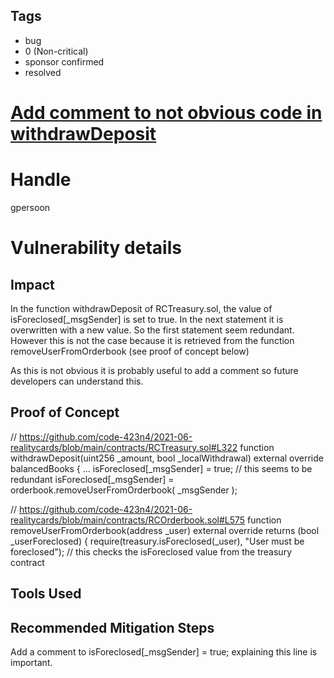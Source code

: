 ## Tags

- bug
- 0 (Non-critical)
- sponsor confirmed
- resolved

# [Add comment to not obvious code in withdrawDeposit ](https://github.com/code-423n4/2021-06-realitycards-findings/issues/30) 

# Handle

gpersoon


# Vulnerability details

## Impact
In the function withdrawDeposit of RCTreasury.sol, the value of isForeclosed[_msgSender]  is set to true.
In the next statement it is overwritten with a new value. So the first statement seem redundant.
However this is not the case because it is retrieved from the function removeUserFromOrderbook
(see proof of concept below)

As this is not obvious it is probably useful to add a comment so future developers can understand this.

## Proof of Concept
// https://github.com/code-423n4/2021-06-realitycards/blob/main/contracts/RCTreasury.sol#L322
function withdrawDeposit(uint256 _amount, bool _localWithdrawal)  external  override  balancedBooks  {
  ... 
    isForeclosed[_msgSender] = true;   // this seems to be redundant
    isForeclosed[_msgSender] = orderbook.removeUserFromOrderbook( _msgSender );

// https://github.com/code-423n4/2021-06-realitycards/blob/main/contracts/RCOrderbook.sol#L575
  function removeUserFromOrderbook(address _user)  external override returns (bool _userForeclosed) {
        require(treasury.isForeclosed(_user), "User must be foreclosed");   // this checks the isForeclosed value from the treasury contract 

## Tools Used

## Recommended Mitigation Steps
Add a comment to  isForeclosed[_msgSender] = true;  explaining this line is important.


